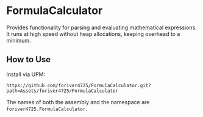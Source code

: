 # FormulaCalculator
Provides functionality for parsing and evaluating mathematical expressions.<br/>
It runs at high speed without heap allocations, keeping overhead to a minimum.<br/>

## How to Use

Install via UPM: 
```
https://github.com/foriver4725/FormulaCalculator.git?path=Assets/foriver4725/FormulaCalculator
```

The names of both the assembly and the namespace are `foriver4725.FormulaCalculator`.
